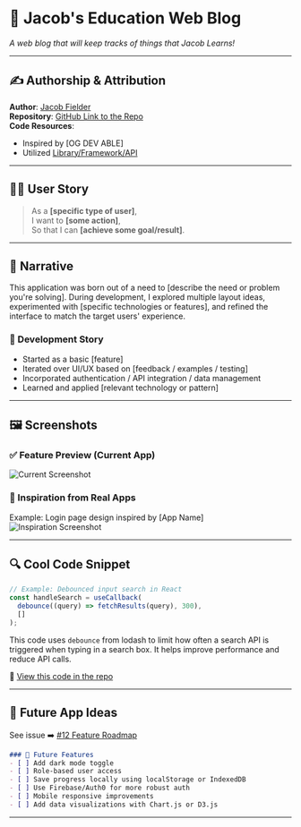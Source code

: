 # 📱 Jacob's Education Web Blog

_A web blog that will keep tracks of things that Jacob Learns!_

---

## ✍️ Authorship & Attribution

**Author**: [Jacob Fielder](https://github.com/jacobfielder)  
**Repository**: [GitHub Link to the Repo](https://github.com/yourusername/your-repo)  
**Code Resources**:
- Inspired by [OG DEV ABLE]
- Utilized [Library/Framework/API](link)

---

## 🙋‍♀️ User Story

> As a **[specific type of user]**,  
> I want to **[some action]**,  
> So that I can **[achieve some goal/result]**.

---

## 📖 Narrative

This application was born out of a need to [describe the need or problem you're solving]. During development, I explored multiple layout ideas, experimented with [specific technologies or features], and refined the interface to match the target users' experience.

### 🧠 Development Story

- Started as a basic [feature]
- Iterated over UI/UX based on [feedback / examples / testing]
- Incorporated authentication / API integration / data management
- Learned and applied [relevant technology or pattern]

---

## 🖼️ Screenshots

### ✅ Feature Preview (Current App)
![Current Screenshot](link_to_your_screenshot.png)

### 🌟 Inspiration from Real Apps
Example: Login page design inspired by [App Name]  
![Inspiration Screenshot](link_to_inspiration_image.png)

---

## 🔍 Cool Code Snippet

```javascript
// Example: Debounced input search in React
const handleSearch = useCallback(
  debounce((query) => fetchResults(query), 300),
  []
);
```

This code uses `debounce` from lodash to limit how often a search API is triggered when typing in a search box. It helps improve performance and reduce API calls.

🔗 [View this code in the repo](https://github.com/yourusername/your-repo/blob/main/src/components/SearchBar.js)

---

## 🚀 Future App Ideas

See issue ➡️ [#12 Feature Roadmap](https://github.com/yourusername/your-repo/issues/12)

```markdown
### 🧩 Future Features
- [ ] Add dark mode toggle
- [ ] Role-based user access
- [ ] Save progress locally using localStorage or IndexedDB
- [ ] Use Firebase/Auth0 for more robust auth
- [ ] Mobile responsive improvements
- [ ] Add data visualizations with Chart.js or D3.js
```

---

